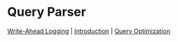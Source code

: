 # Query Parser

[Write-Ahead Logging](3_wal.md) | [Introduction](../README.md) | [Query Optimization](5_query_optimization.md)
